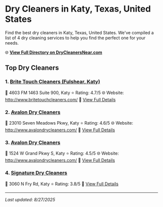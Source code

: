 # Dry Cleaners in Katy, Texas, United States

Find the best dry cleaners in Katy, Texas, United States. We've compiled a list of 4 dry cleaning services to help you find the perfect one for your needs.

🌐 **[View Full Directory on DryCleanersNear.com](https://drycleanersnear.com/city/US/Texas/Katy)**

## Top Dry Cleaners

### 1. [Brite Touch Cleaners (Fulshear, Katy)](https://drycleanersnear.com/dryCleaner/68a3db56e0c395148228b653/brite-touch-cleaners-fulshear-katy)
📍 4603 FM 1463 Suite 900, Katy
⭐ Rating: 4.7/5
🌐 Website: http://www.britetouchcleaners.com/
🔗 [View Full Details](https://drycleanersnear.com/dryCleaner/68a3db56e0c395148228b653/brite-touch-cleaners-fulshear-katy)

### 2. [Avalon Dry Cleaners](https://drycleanersnear.com/dryCleaner/68a3db3de0c395148228b5a5/avalon-dry-cleaners)
📍 23010 Seven Meadows Pkwy, Katy
⭐ Rating: 4.6/5
🌐 Website: http://www.avalondrycleaners.com/
🔗 [View Full Details](https://drycleanersnear.com/dryCleaner/68a3db3de0c395148228b5a5/avalon-dry-cleaners)

### 3. [Avalon Dry Cleaners](https://drycleanersnear.com/dryCleaner/68a3db7ce0c395148228c23c/avalon-dry-cleaners)
📍 1524 W Grand Pkwy S, Katy
⭐ Rating: 4.5/5
🌐 Website: http://www.avalondrycleaners.com/
🔗 [View Full Details](https://drycleanersnear.com/dryCleaner/68a3db7ce0c395148228c23c/avalon-dry-cleaners)

### 4. [Signature Dry Cleaners](https://drycleanersnear.com/dryCleaner/68a3db90e0c395148228c2d7/signature-dry-cleaners)
📍 3060 N Fry Rd, Katy
⭐ Rating: 3.8/5
🔗 [View Full Details](https://drycleanersnear.com/dryCleaner/68a3db90e0c395148228c2d7/signature-dry-cleaners)


---

*Last updated: 8/27/2025*
